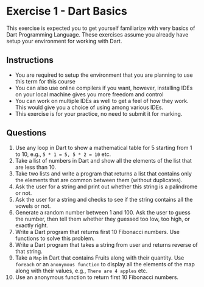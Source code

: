# Exercise 1 - Dart Basics
This exercise is expected you to get yourself familiarize with very basics of Dart Programming Language. These exercises assume you already have setup your environment for working with Dart.

## Instructions
* You are required to setup the environment that you are planning to use this term for this course
* You can also use online compilers if you want, however, installing IDEs on your local machine gives you more freedom and control
* You can work on multiple IDEs as well to get a feel of how they work. This would give you a choice of using among various IDEs.
* This exercise is for your practice, no need to submit it for marking.

## Questions
1.	Use any loop in Dart to show a mathematical table for 5 starting from 1 to 10, e.g., `5 * 1 = 5, 5 * 2 = 10` etc.
2.	Take a list of numbers in Dart and show all the elements of the list that are less than 10.
3.	Take two lists and write a program that returns a list that contains only the elements that are common between them (without duplicates).
4.	Ask the user for a string and print out whether this string is a palindrome or not.
5.	Ask the user for a string and checks to see if the string contains all the vowels or not.
6.	Generate a random number between 1 and 100. Ask the user to guess the number, then tell them whether they guessed too low, too high, or exactly right.
7.	Write a Dart program that returns first 10 Fibonacci numbers. Use functions to solve this problem.
8.	Write a Dart program that takes a string from user and returns reverse of that string.
9.	Take a `Map` in Dart that contains Fruits along with their quantity. Use `foreach` or an `anonymous function` to display all the elements of the map along with their values, e.g., `There are 4 apples` etc.
10.	Use an anonymous function to return first 10 Fibonacci numbers.
